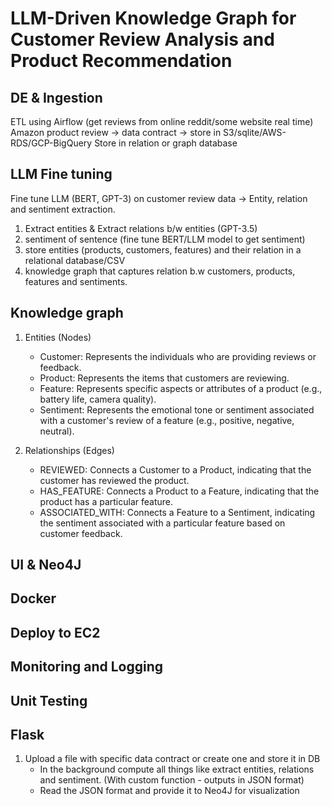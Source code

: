 # LLM-Driven Knowledge Graph for Customer Review Analysis and Product Recommendation
## DE & Ingestion
ETL using Airflow (get reviews from online reddit/some website real time)
Amazon product review -> data contract -> store in S3/sqlite/AWS-RDS/GCP-BigQuery
Store in relation or graph database

## LLM Fine tuning
Fine tune LLM (BERT, GPT-3) on customer review data -> Entity, relation and sentiment extraction. 
1. Extract entities & Extract relations b/w entities (GPT-3.5)
2. sentiment of sentence (fine tune BERT/LLM model to get sentiment)
3. store entities (products, customers, features) and their relation in a relational database/CSV
4. knowledge graph that captures relation b.w customers, products, features and sentiments.

## Knowledge graph
1. Entities (Nodes)
    * Customer: Represents the individuals who are providing reviews or feedback.
    * Product: Represents the items that customers are reviewing.
    * Feature: Represents specific aspects or attributes of a product (e.g., battery life, camera quality).
    * Sentiment: Represents the emotional tone or sentiment associated with a customer's review of a feature (e.g., positive, negative, neutral).

2. Relationships (Edges)
    * REVIEWED: Connects a Customer to a Product, indicating that the customer has reviewed the product.
    * HAS_FEATURE: Connects a Product to a Feature, indicating that the product has a particular feature.
    * ASSOCIATED_WITH: Connects a Feature to a Sentiment, indicating the sentiment associated with a particular feature based on customer feedback.

## UI & Neo4J

## Docker

## Deploy to EC2

## Monitoring and Logging

## Unit Testing


## Flask
1. Upload a file with specific data contract or create one and store it in DB
   * In the background compute all things like extract entities, relations and sentiment. (With custom function - outputs in JSON format)
   * Read the JSON format and provide it to Neo4J for visualization


